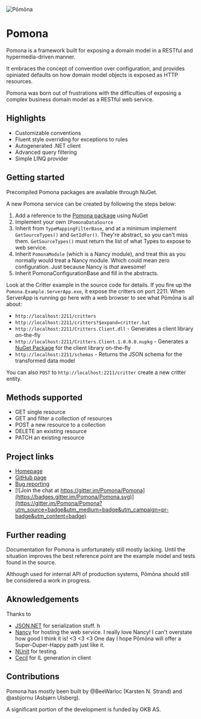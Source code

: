 ![Pōmōna](https://raw.githubusercontent.com/okb/Pomona/gh-pages/images/pomona-icon-512.png)

# Pomona

Pomona is a framework built for exposing a domain model in a RESTful and hypermedia-driven manner.

It embraces the concept of convention over configuration, and provides opiniated defaults on how
domain model objects is exposed as HTTP resources.

Pomona was born out of frustrations with the difficulties of exposing a complex business domain model
as a RESTful web service.

## Highlights

* Customizable conventions
* Fluent style overriding for exceptions to rules
* Autogenerated .NET client
* Advanced query filtering
* Simple LINQ provider

## Getting started

Precompiled Pomona packages are available through NuGet.

A new Pomona service can be created by following the steps below:

1. Add a reference to the [Pomona package](https://www.nuget.org/packages/pomona) using NuGet
2. Implement your own `IPomonaDataSource`
3. Inherit from `TypeMappingFilterBase`, and at a minimum implement `GetSourceTypes()` and `GetIdFor()`.
   They're abstract, so you can't miss them.
   `GetSourceTypes()` must return the list of what Types to expose to web service.
4. Inherit `PomonaModule` (which is a Nancy module), and treat this as you normally would treat a Nancy module.
   Which could mean zero configuration. Just because Nancy is *that* awesome!
5. Inherit PomonaConfigurationBase and fill in the abstracts.

Look at the Critter example in the source code for details. If you fire up the `Pomona.Example.ServerApp.exe`, it expose the critters on port 2211.
When ServerApp is running go here with a web browser to see what Pōmōna is all about:

* `http://localhost:2211/critters`
* `http://localhost:2211/critters?$expand=critter.hat`
* `http://localhost:2211/Critters.Client.dll` - Generates a client library on-the-fly
* `http://localhost:2211/Critters.Client.1.0.0.0.nupkg` - Generates a [NuGet Package](http://www.nuget.org/) for the client library on-the-fly
* `http://localhost:2211/schemas` - Returns the JSON schema for the transformed data model

You can also `POST` to `http://localhost:2211/critter` create a new critter entity.

## Methods supported

* GET single resource
* GET and filter a collection of resources
* POST a new resource to a collection
* DELETE an existing resource
* PATCH an existing resource

## Project links

* [Homepage](http://pomona.io)
* [GitHub page](https://github.com/okb/pomona)
* [Bug reporting](https://github.com/okb/pomona/issues)
* [![Join the chat at https://gitter.im/Pomona/Pomona](https://badges.gitter.im/Pomona/Pomona.svg)](https://gitter.im/Pomona/Pomona?utm_source=badge&utm_medium=badge&utm_campaign=pr-badge&utm_content=badge)


## Further reading

Documentation for Pomona is unfortunately still mostly lacking. Until the situation improves the best reference point are the example model and tests found in the source.

Although used for internal API of production systems, Pōmōna should still be considered a work in progress.

## Aknowledgements

Thanks to

* [JSON.NET](ttp://james.newtonking.com/projects/json-net.aspx) for serialization stuff. h
* [Nancy](http://nancyfx.org/) for hosting the web service.
  I really love Nancy! I can't overstate how good I think it is! &lt;3 &lt;3 &lt;3
  One day I hope Pōmōna will offer a Super-Duper-Happy path just like it.
* [NUnit](http://www.nunit.org/) for testing.
* [Cecil](http://www.mono-project.com/Cecil) for IL generation in client

## Contributions

Pomona has mostly been built by @BeeWarloc (Karsten N. Strand) and @asbjornu (Asbjørn Ulsberg).

A significant portion of the development is funded by OKB AS.
